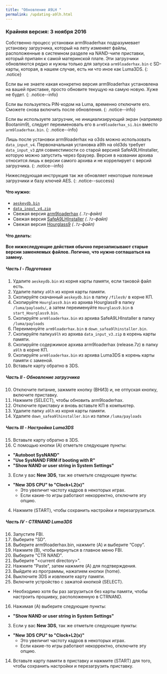 ```yaml
---
title: "Обновление A9LH "
permalink: /updating-a9lh.html
---
```


### Крайняя версия: 3 ноября 2016

Собственно процесс установки arm9loaderhax подразумевает установку загрузчика, который на лету изменяет файлы, расположенные в системном разделе на NAND-чипе приставки, который припаян к самой материнской плате. Эти загрузчики обновляются редко и нужны только для запуска `arm9loaderhax.bin` с SD-карты, которая, в нашем случае, есть ни что иное как Luma3DS.
{: .notice}

Если вы не знаете какая конкретно версия arm9loaderhax установлена на вашей приставке, просто обновите текущую на самую новую. Хуже не будет.
{: .notice--info}

Если вы пользуетесь PIN-кодом на Luma, временно отключите его. Сможете снова включить после обновления. 
{: .notice--info}

Если вы используете загрузчик, не инициализирующий экран (например Bootanim9), следует переименовать его в `arm9loaderhax_si.bin` вместо `arm9loaderhax.bin`.
{: .notice--info}

Лишь после установки arm9loaderhax на o3ds можно использовать `data_input_v4`. Первоначальная установка a9lh на old3ds требует `data_input_v3` для совместимости со старой версией SafeA9LHInstaller, которую можно запустить через браузер. Версия в названии архива относится лишь к версии самого архива и не коррелирует с версий загрузчика. 
{: .notice--info}

Нижеследующая инструкция так же обновляет некоторые полезные загрузчики и базу ключей AES. 
{: .notice--success}

#### Что нужно:

* [`aeskeydb.bin`](magnet:?xt=urn:btih:18b3a17f78e2376e05feaa150749d9fd689b25dc&dn=aeskeydb.bin&tr=udp%3A%2F%2Ftracker.coppersurfer.tk%3A6969%2Fannounce&tr=udp%3A%2F%2Ftracker.opentrackr.org%3A1337%2Fannounce&tr=http%3A%2F%2Ftracker.opentrackr.org%3A1337%2Fannounce&tr=udp%3A%2F%2Fzer0day.ch%3A1337%2Fannounce&tr=udp%3A%2F%2Ftracker.leechers-paradise.org%3A6969%2Fannounce&tr=http%3A%2F%2Fexplodie.org%3A6969%2Fannounce&tr=udp%3A%2F%2Fexplodie.org%3A6969%2Fannounce&tr=udp%3A%2F%2F9.rarbg.com%3A2710%2Fannounce&tr=udp%3A%2F%2Fp4p.arenabg.com%3A1337%2Fannounce&tr=http%3A%2F%2Fp4p.arenabg.com%3A1337%2Fannounce&tr=udp%3A%2F%2Ftracker.aletorrenty.pl%3A2710%2Fannounce&tr=http%3A%2F%2Ftracker.aletorrenty.pl%3A2710%2Fannounce&tr=http%3A%2F%2Ftracker1.wasabii.com.tw%3A6969%2Fannounce&tr=http%3A%2F%2Ftracker.baravik.org%3A6970%2Fannounce&tr=http%3A%2F%2Ftracker.tfile.me%2Fannounce&tr=udp%3A%2F%2Ftorrent.gresille.org%3A80%2Fannounce&tr=http%3A%2F%2Ftorrent.gresille.org%2Fannounce&tr=udp%3A%2F%2Ftracker.yoshi210.com%3A6969%2Fannounce&tr=udp%3A%2F%2Ftracker.tiny-vps.com%3A6969%2Fannounce&tr=udp%3A%2F%2Ftracker.filetracker.pl%3A8089%2Fannounce)
* [`data_input_v4.zip`](magnet:?xt=urn:btih:00f03ff69b5961307303d5e4778a2f65a528bf2d&dn=data%5Finput%5Fv4.zip&tr=udp%3A%2F%2Ftracker.coppersurfer.tk%3A6969%2Fannounce&tr=udp%3A%2F%2Ftracker.opentrackr.org%3A1337%2Fannounce&tr=http%3A%2F%2Ftracker.opentrackr.org%3A1337%2Fannounce&tr=udp%3A%2F%2Fzer0day.ch%3A1337%2Fannounce&tr=udp%3A%2F%2Ftracker.leechers-paradise.org%3A6969%2Fannounce&tr=http%3A%2F%2Fexplodie.org%3A6969%2Fannounce&tr=udp%3A%2F%2Fexplodie.org%3A6969%2Fannounce&tr=udp%3A%2F%2F9.rarbg.com%3A2710%2Fannounce&tr=udp%3A%2F%2Fp4p.arenabg.com%3A1337%2Fannounce&tr=http%3A%2F%2Fp4p.arenabg.com%3A1337%2Fannounce&tr=udp%3A%2F%2Ftracker.aletorrenty.pl%3A2710%2Fannounce&tr=http%3A%2F%2Ftracker.aletorrenty.pl%3A2710%2Fannounce&tr=http%3A%2F%2Ftracker1.wasabii.com.tw%3A6969%2Fannounce&tr=http%3A%2F%2Ftracker.baravik.org%3A6970%2Fannounce&tr=http%3A%2F%2Ftracker.tfile.me%2Fannounce&tr=udp%3A%2F%2Ftorrent.gresille.org%3A80%2Fannounce&tr=http%3A%2F%2Ftorrent.gresille.org%2Fannounce&tr=udp%3A%2F%2Ftracker.yoshi210.com%3A6969%2Fannounce&tr=udp%3A%2F%2Ftracker.tiny-vps.com%3A6969%2Fannounce&tr=udp%3A%2F%2Ftracker.filetracker.pl%3A8089%2Fannounce)
* Свежая версия [arm9loaderhax](https://github.com/AuroraWright/arm9loaderhax/releases/latest) *(`.7z`-файл)*
* Свежая версия [SafeA9LHInstaller](https://github.com/AuroraWright/SafeA9LHInstaller/releases/latest) *(`.7z`-файл)*
* Свежая версия [Hourglass9](https://github.com/d0k3/Hourglass9/releases/latest) *(`.7z`-файл)*

#### Что делать: 

**Все нижеследующие действия обычно перезаписывают старые версии заменяемых файлов. Логично, что нужно соглашаться на замену.**

##### Часть I - Подготовка

1. Удалите `aeskeydb.bin` из корня карты памяти, если таковой файл есть.
13. Удалите папку `a9lh` из корня карты памяти.
2. Скопируйте скачанный `aeskeydb.bin` в папку `/files9/` в корне КП.
3. Скопируйте `Hourglass9.bin` из архива Hourglass9 в папку `/luma/payloads/`, а затем переименуйте `Hourglass9.bin` в `start_Hourglass9.bin`.
5. Скопируйте `arm9loaderhax.bin` из архива SafeA9LHInstaller  в папку `/luma/payloads`
9. Переименуйте `arm9loaderhax.bin` в `down_safea9lhinstaller.bin`.
7. Скопируйте папку`a9lh` из архива `data_input_v3.zip` в корень карты памяти.
8. Скопируйте содержимое архива arm9loaderhax (release.7z) в папку `a9lh` в корне КП.
8. Скопируйте  `arm9loaderhax.bin` из архива Luma3DS в корень карты памяти с заменой. 
9. Вставьте карту обратно в 3DS.

##### Часть II - Обновление загрузчика

10. Отключите питание, зажмите кнопку (ВНИЗ) и, не отпуская кнопку, включите приставку.
11. Нажмите (SELECT), чтобы обновить arm9loaderhax.
12. Отключите приставку и вновь вставьте КП в компьютер.
13. Удалите папку `a9lh` из корня карты памяти.
14. Удалите `down_safea9lhinstaller.bin` из папки `/luma/payloads`

##### Часть III - Настройка Luma3DS

15. Вставьте карту обратно в 3DS.
2. С помощью кнопки (А) отметьте следующие пункты:     
  + **"Autoboot SysNAND"**
  + **"Use SysNAND FIRM if booting with R"**
  + **"Show NAND or user string in System Settings"**
3. Если у вас **New 3DS**, так же отметьте следующие пункты: 
  + **"New 3DS CPU" to "Clock+L2(x)"**
    + Это увеличит частоту кадров в некоторых играх.
    + Если какие-то игры работают некорректно, отключите эту опцию.
4. Нажмите (START), чтобы сохранить настройки и перезагрузиться. 

##### Часть IV - CTRNAND Luma3DS

16. Запустите FBI.
17. Выберите "SD".
4. Выберите arm9loaderhax.bin, нажмите (A) и выберите “Copy”.
9. Нажмите (B), чтобы вернуться в главное меню FBI.
10. Выберите "CTR NAND".
11. Выберите "\<current directory>".
12. Нажмите "Paste", затем нажмите (A) для подтверждения.
8. Выйдите из программы, нажатием кнопки (home).
9. Выключите 3DS и извлеките карту памяти. 
10. Включите устройство с зажатой кнопкой (SELECT).
  + Необходимо хотя бы раз загрузиться без карты памяти, чтобы настроить прошивку, расположенную в CTRNAND.
16. Нажимая (A) выберите следующие пункты: 
  + **"Show NAND or user string in System Settings"**
3. Если у вас **New 3DS**, так же отметьте следующие пункты: 
  + **"New 3DS CPU" to "Clock+L2(x)"**
    + Это увеличит частоту кадров в некоторых играх.
    + Если какие-то игры работают некорректно, отключите эту опцию.
14. Вставьте карту памяти в приставку и нажмите (START) для того, чтобы сохранить настройки и перезагрузить приставку. 
